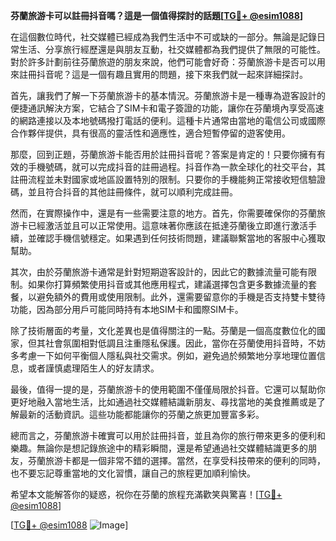 **芬蘭旅游卡可以註冊抖音嗎？這是一個值得探討的話題[[TG💪+ @esim1088](https://t.me/s/esim1088)]**

在這個數位時代，社交媒體已經成為我們生活中不可或缺的一部分。無論是記錄日常生活、分享旅行經歷還是與朋友互動，社交媒體都為我們提供了無限的可能性。對於許多計劃前往芬蘭旅遊的朋友來說，他們可能會好奇：芬蘭旅游卡是否可以用來註冊抖音呢？這是一個有趣且實用的問題，接下來我們就一起來詳細探討。

首先，讓我們了解一下芬蘭旅游卡的基本情況。芬蘭旅游卡是一種專為遊客設計的便捷通訊解決方案，它結合了SIM卡和電子簽證的功能，讓你在芬蘭境內享受高速的網路連接以及本地號碼撥打電話的便利。這種卡片通常由當地的電信公司或國際合作夥伴提供，具有很高的靈活性和適應性，適合短暫停留的遊客使用。

那麼，回到正題，芬蘭旅游卡能否用於註冊抖音呢？答案是肯定的！只要你擁有有效的手機號碼，就可以完成抖音的註冊過程。抖音作為一款全球化的社交平台，其註冊流程並未對國家或地區設置特別的限制。只要你的手機能夠正常接收短信驗證碼，並且符合抖音的其他註冊條件，就可以順利完成註冊。

然而，在實際操作中，還是有一些需要注意的地方。首先，你需要確保你的芬蘭旅游卡已經激活並且可以正常使用。這意味著你應該在抵達芬蘭後立即進行激活手續，並確認手機信號穩定。如果遇到任何技術問題，建議聯繫當地的客服中心獲取幫助。

其次，由於芬蘭旅游卡通常是針對短期遊客設計的，因此它的數據流量可能有限制。如果你打算頻繁使用抖音或其他應用程式，建議選擇包含更多數據流量的套餐，以避免額外的費用或使用限制。此外，還需要留意你的手機是否支持雙卡雙待功能，因為部分用戶可能同時持有本地SIM卡和國際SIM卡。

除了技術層面的考量，文化差異也是值得關注的一點。芬蘭是一個高度數位化的國家，但其社會氛圍相對低調且注重隱私保護。因此，當你在芬蘭使用抖音時，不妨多考慮一下如何平衡個人隱私與社交需求。例如，避免過於頻繁地分享地理位置信息，或者謹慎處理陌生人的好友請求。

最後，值得一提的是，芬蘭旅游卡的使用範圍不僅僅局限於抖音。它還可以幫助你更好地融入當地生活，比如通過社交媒體結識新朋友、尋找當地的美食推薦或是了解最新的活動資訊。這些功能都能讓你的芬蘭之旅更加豐富多彩。

總而言之，芬蘭旅游卡確實可以用於註冊抖音，並且為你的旅行帶來更多的便利和樂趣。無論你是想記錄旅途中的精彩瞬間，還是希望通過社交媒體結識更多的朋友，芬蘭旅游卡都是一個非常不錯的選擇。當然，在享受科技帶來的便利的同時，也不要忘記尊重當地的文化習慣，讓自己的旅程更加順利愉快。

希望本文能解答你的疑惑，祝你在芬蘭的旅程充滿歡笑與驚喜！[[TG💪+ @esim1088](https://t.me/s/esim1088)] 

[[TG💪+ @esim1088](https://t.me/s/esim1088) ![Image](https://i.postimg.cc/4NQfJmqS/Snipaste-2025-05-13-00-14-12.png)]